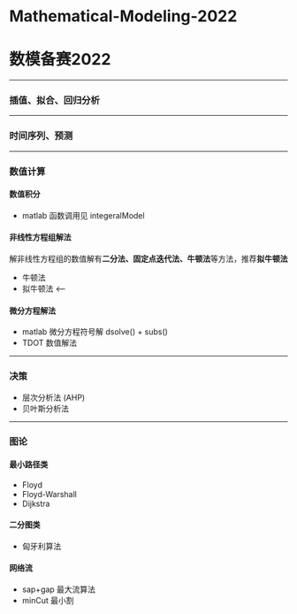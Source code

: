# Mathematical-Modeling-2022
# 数模备赛2022
---
### 插值、拟合、回归分析
---
### 时间序列、预测
---
### 数值计算
#### 数值积分
- matlab 函数调用见 integeralModel
#### 非线性方程组解法
解非线性方程组的数值解有**二分法、固定点迭代法、牛顿法**等方法，推荐**拟牛顿法**
- 牛顿法
- 拟牛顿法 <--
#### 微分方程解法
- matlab 微分方程符号解 dsolve() + subs()
- TDOT 数值解法
---
### 决策
- 层次分析法 (AHP)
- 贝叶斯分析法
---
### 图论
#### 最小路径类
- Floyd 
- Floyd-Warshall
- Dijkstra
#### 二分图类
- 匈牙利算法
#### 网络流
- sap+gap 最大流算法
- minCut 最小割
